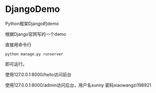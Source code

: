 # DjangoDemo
Python框架Django的demo

根据Django官网写的一个demo

直接用命令行
```
python manage.py runserver
```
即可运行。

使用127.0.0.1:8000/hello访问前台

使用127.0.0.1:8000/admin访问后台，用户名sunny  密码xiaowangzi198921

